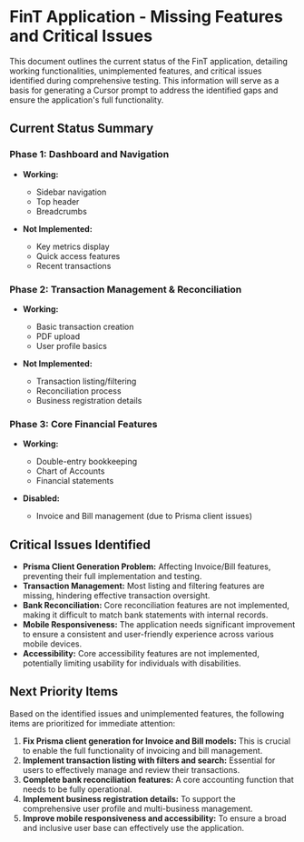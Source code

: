 # FinT Application - Missing Features and Critical Issues

This document outlines the current status of the FinT application, detailing working functionalities, unimplemented features, and critical issues identified during comprehensive testing. This information will serve as a basis for generating a Cursor prompt to address the identified gaps and ensure the application's full functionality.

## Current Status Summary

### Phase 1: Dashboard and Navigation

*   **Working:**
    *   Sidebar navigation
    *   Top header
    *   Breadcrumbs

*   **Not Implemented:**
    *   Key metrics display
    *   Quick access features
    *   Recent transactions

### Phase 2: Transaction Management & Reconciliation

*   **Working:**
    *   Basic transaction creation
    *   PDF upload
    *   User profile basics

*   **Not Implemented:**
    *   Transaction listing/filtering
    *   Reconciliation process
    *   Business registration details

### Phase 3: Core Financial Features

*   **Working:**
    *   Double-entry bookkeeping
    *   Chart of Accounts
    *   Financial statements

*   **Disabled:**
    *   Invoice and Bill management (due to Prisma client issues)

## Critical Issues Identified

*   **Prisma Client Generation Problem:** Affecting Invoice/Bill features, preventing their full implementation and testing.
*   **Transaction Management:** Most listing and filtering features are missing, hindering effective transaction oversight.
*   **Bank Reconciliation:** Core reconciliation features are not implemented, making it difficult to match bank statements with internal records.
*   **Mobile Responsiveness:** The application needs significant improvement to ensure a consistent and user-friendly experience across various mobile devices.
*   **Accessibility:** Core accessibility features are not implemented, potentially limiting usability for individuals with disabilities.

## Next Priority Items

Based on the identified issues and unimplemented features, the following items are prioritized for immediate attention:

1.  **Fix Prisma client generation for Invoice and Bill models:** This is crucial to enable the full functionality of invoicing and bill management.
2.  **Implement transaction listing with filters and search:** Essential for users to effectively manage and review their transactions.
3.  **Complete bank reconciliation features:** A core accounting function that needs to be fully operational.
4.  **Implement business registration details:** To support the comprehensive user profile and multi-business management.
5.  **Improve mobile responsiveness and accessibility:** To ensure a broad and inclusive user base can effectively use the application.


